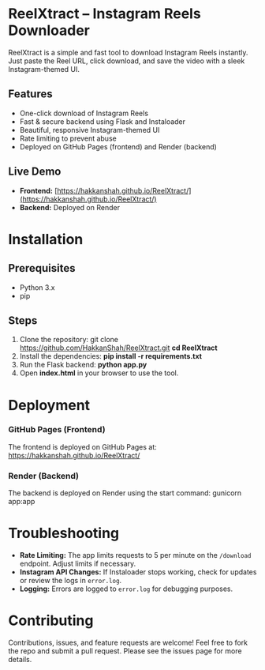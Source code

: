 # ReelXtract – Instagram Reels Downloader

ReelXtract is a simple and fast tool to download Instagram Reels instantly. Just paste the Reel URL, click download, and save the video with a sleek Instagram-themed UI.

## Features

- One-click download of Instagram Reels
- Fast & secure backend using Flask and Instaloader
- Beautiful, responsive Instagram-themed UI
- Rate limiting to prevent abuse
- Deployed on GitHub Pages (frontend) and Render (backend)

## Live Demo

- **Frontend:** [https://hakkanshah.github.io/ReelXtract/](https://hakkanshah.github.io/ReelXtract/)
- **Backend:** Deployed on Render

# Installation

## Prerequisites
- Python 3.x
- pip

## Steps
1. Clone the repository:
   git clone https://github.com/HakkanShah/ReelXtract.git
   **cd ReelXtract**
2. Install the dependencies:
   **pip install -r requirements.txt**
3. Run the Flask backend:
   **python app.py**
4. Open **index.html** in your browser to use the tool.

# Deployment

### GitHub Pages (Frontend)
The frontend is deployed on GitHub Pages at: https://hakkanshah.github.io/ReelXtract/

### Render (Backend)
The backend is deployed on Render using the start command:
gunicorn app:app

# Troubleshooting
 - **Rate Limiting:** The app limits requests to 5 per minute on the `/download` endpoint. Adjust limits if necessary.  
- **Instagram API Changes:** If Instaloader stops working, check for updates or review the logs in `error.log`.  
- **Logging:** Errors are logged to `error.log` for debugging purposes.  

# Contributing
Contributions, issues, and feature requests are welcome! Feel free to fork the repo and submit a pull request. Please see the issues page for more details.
   
